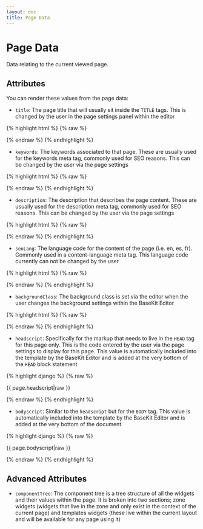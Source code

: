 ```yaml
---
layout: doc
title: Page Data
---
```


# Page Data

Data relating to the current viewed page.

## Attributes
You can render these values from the page data:

* ```title```: The page title that will usually sit inside the ```TITLE``` tags. This is changed by the user in the page settings panel within the editor

{% highlight html %}
{% raw %}

  <title>{{ page.title }}</title>

{% endraw %}
{% endhighlight %}

* ```keywords```: The keywords associated to that page. These are usually used for the keywords meta tag, commonly used for SEO reasons. This can be changed by the user via the page settings

{% highlight html %}
{% raw %}

  <meta name="keywords" content="{{ page.keywords }}" />

{% endraw %}
{% endhighlight %}

* ```description```: The description that describes the page content. These are usually used for the description meta tag, commonly used for SEO reasons. This can be changed by the user via the page settings

{% highlight html %}
{% raw %}

  <meta name="description" content="{{ page.description }}" />

{% endraw %}
{% endhighlight %}

* ```seoLang```: The language code for the content of the page (i.e. en, es, fr). Commonly used in a content-language meta tag. This language code currently can not be changed by the user

{% highlight html %}
{% raw %}

  <meta http-equiv="content-language" content="{{ page.seoLang }}" />

{% endraw %}
{% endhighlight %}

* ```backgroundClass```: The background class is set via the editor when the user changes the background settings within the BaseKit Editor

{% highlight html %}
{% raw %}

  <body class="{{ page.backgroundClass }}">

{% endraw %}
{% endhighlight %}

* ```headscript```: Specifically for the markup that needs to live in the ```HEAD``` tag for this page only. This is the code entered by the user via the page settings to display for this page. This value is automatically included into the template by the BaseKit Editor and is added at the very bottom of the ```HEAD``` block statement

{% highlight django %}
{% raw %}

  {{ page.headscript|raw }}

{% endraw %}
{% endhighlight %}

* ```bodyscript```: Similar to the ```headscript``` but for the ```BODY``` tag. This value is automatically included into the template by the BaseKit Editor and is added at the very bottom of the document

{% highlight django %}
{% raw %}

  {{ page.bodyscript|raw }}

{% endraw %}
{% endhighlight %}

## Advanced Attributes

* ```componentTree```: The component tree is a tree structure of all the widgets and their values within the page. It is broken into two sections; zone widgets (widgets that live in the zone and only exist in the context of the current page) and templates widgets (these live within the current layout and will be available for any page using it)